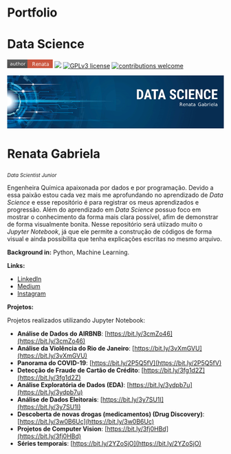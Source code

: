 # Portfolio

# Data Science

[![author](author-renata-red.png)](https://www.linkedin.com/in/renata-rosa-96a309137/) [![](https://img.shields.io/badge/python-3.7+-blue.svg)](https://www.python.org/downloads/release/python-365/) [![GPLv3 license](https://img.shields.io/badge/License-GPLv3-blue.svg)](http://perso.crans.org/besson/LICENSE.html) [![contributions welcome](https://img.shields.io/badge/contributions-welcome-brightgreen.svg?style=flat)](https://github.com/renatagsr/Data-Science-na-Pratica)

<p align="center">
  <img src="banner.png" >
</p>

# Renata Gabriela
<sub>*Data Scientist Junior*</sub>

Engenheira Química apaixonada por dados e por programação. Devido a essa paixão estou cada vez mais me aprofundando no aprendizado de *Data Science* e esse repositório é para registrar os meus aprendizados e progressão.
Além do aprendizado em *Data Science* possuo foco em mostrar o conhecimento da forma mais clara possível, afim de demonstrar de forma visualmente bonita. Nesse repositório será utiizado muito o *Jupyter Notebook*, já que ele permite a construção de códigos de forma visual e ainda possibilita que tenha explicações escritas no mesmo arquivo. 

**Background in:** Python, Machine Learning.

**Links:**
* [LinkedIn](https://www.linkedin.com/in/renata-rosa-96a309137/)
* [Medium](https://renata-gabriela98.medium.com/)
* [Instagram](https://www.instagram.com/renata_gsr/)

**Projetos:**

Projetos realizados utilizando Jupyter Notebook:

* **Análise de Dados do AIRBNB**: [https://bit.ly/3cmZo46](https://bit.ly/3cmZo46)
* **Análise da Violência do Rio de Janeiro**: [https://bit.ly/3vXmGVU](https://bit.ly/3vXmGVU)
* **Panorama do COVID-19**: [https://bit.ly/2P5Q5fV](https://bit.ly/2P5Q5fV)
* **Detecção de Fraude de Cartão de Crédito**: [https://bit.ly/3fg1d2Z](https://bit.ly/3fg1d2Z)
* **Análise Exploratória de Dados (EDA)**: [https://bit.ly/3ydpb7u](https://bit.ly/3ydpb7u)
* **Análise de Dados Eleitorais**: [https://bit.ly/3y7SU1I](https://bit.ly/3y7SU1I)
* **Descoberta de novas drogas (medicamentos) (Drug Discovery)**: [https://bit.ly/3w0B6Uc](https://bit.ly/3w0B6Uc)
* **Projetos de Computer Vision**: [https://bit.ly/3fj0HBd](https://bit.ly/3fj0HBd)
* **Séries temporais**: [https://bit.ly/2YZoSjO](https://bit.ly/2YZoSjO)

